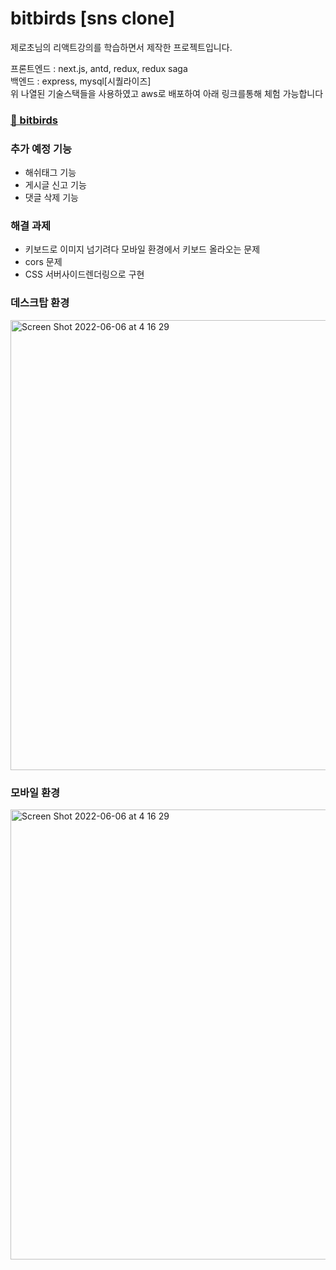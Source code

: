 # bitbirds [sns clone]

제로초님의 리액트강의를 학습하면서 제작한 프로젝트입니다.
<div>프론트엔드 : next.js, antd, redux, redux saga</div>
<div>백엔드 : express, mysql[시퀄라이즈] </div>
<div>위 나열된 기술스택들을 사용하였고 aws로 배포하여 아래 링크를통해 체험 가능합니다</div>
<h3><a href='http://bitbirds.site'> 🚩 bitbirds</a></h3>

<h3>추가 예정 기능</h3>
<ul>
  <li>해쉬태그 기능</li>
  <li>게시글 신고 기능</li>
  <li>댓글 삭제 기능</li>
</ul>  
<h3>해결 과제</h3>
<ul>
  <li>키보드로 이미지 넘기려다 모바일 환경에서 키보드 올라오는 문제</li>
  <li>cors 문제</li>
  <li>CSS 서버사이드렌더링으로 구현</li>
</ul>
<h3>데스크탑 환경</h3>
<img width="720" alt="Screen Shot 2022-06-06 at 4 16 29" src="https://user-images.githubusercontent.com/64246481/172067878-942c0256-1c68-4abf-9d8f-1b1b3605f7b2.png">

<h3>모바일 환경</h3>
<img width="720" alt="Screen Shot 2022-06-06 at 4 16 29" src=https://user-images.githubusercontent.com/64246481/172068332-70ed1b06-c258-4444-b437-641074ec9ff5.jpg>
